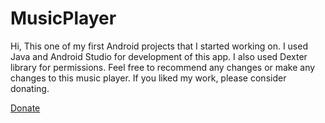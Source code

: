 # MusicPlayer
<meta name="google-site-verification" content="Yecav-_YKpf_D5G1L8W2mh6s1_f_kdy0wLPiiHeupWY" />
Hi, This one of my first Android projects that I started working on. 
I used Java and Android Studio for development of this app. I also used Dexter library for permissions. Feel free to recommend any changes or make any changes to this music player. If you liked my work, please consider donating.

<a href="https://www.paypal.com/cgi-bin/webscr?cmd=_s-xclick&hosted_button_id=ENVAFKWX24XR8&source=url">Donate</a>
